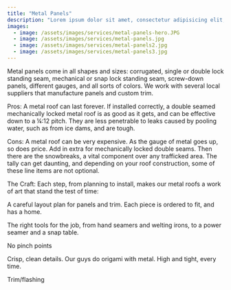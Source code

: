 ```yaml
---
title: "Metal Panels"
description: "Lorem ipsum dolor sit amet, consectetur adipisicing elit, sed do eiusmod tempor incididunt ut labore et dolore magna aliqua. Ut enim ad minim veniam, quis nostrud exercitation ullamco laboris nisi ut aliquip ex ea commodo consequat. Duis aute irure dolor in reprehenderit in voluptate velit esse cillum dolore eu fugiat nulla pariatur. Excepteur sint occaecat cupidatat non proident, sunt in culpa qui officia deserunt mollit anim id est laborum."
images:
  - image: /assets/images/services/metal-panels-hero.JPG
  - image: /assets/images/services/metal-panels.jpg
  - image: /assets/images/services/metal-panels2.jpg
  - image: /assets/images/services/metal-panels3.jpg
---
```

Metal panels come in all shapes and sizes: corrugated, single or double lock standing seam, mechanical or snap lock standing seam, screw-down panels, different gauges, and all sorts of colors.  We work with several local suppliers that manufacture panels and custom trim.

Pros: A metal roof can last forever.  If installed correctly, a double seamed mechanically locked metal roof is as good as it gets, and can be effective down to a ¼:12 pitch.  They are less penetrable to leaks caused by pooling water, such as from ice dams, and are tough.

Cons: A metal roof can be very expensive.  As the gauge of metal goes up, so does price.  Add in extra for mechanically locked double seams.  Then there are the snowbreaks, a vital component over any trafficked area.  The tally can get daunting, and depending on your roof construction, some of these line items are not optional.

The Craft:  Each step, from planning to install, makes our metal roofs a work of art that stand the test of time:

A careful layout plan for panels and trim.  Each piece is ordered to fit, and has a home.

The right tools for the job, from hand seamers and welting irons, to a power seamer and a snap table.

No pinch points

Crisp, clean details.  Our guys do origami with metal.  High and tight, every time.

Trim/flashing
